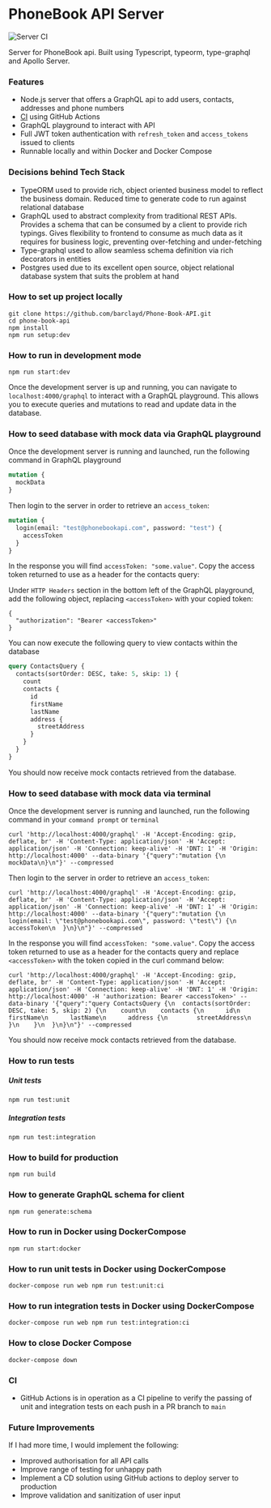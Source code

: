# PhoneBook API Server

![Server CI](https://github.com/barclayd/Phone-Book-API/workflows/Server%20CI/badge.svg?branch=main)

Server for PhoneBook api. Built using Typescript, typeorm, type-graphql and Apollo Server.

### Features

- Node.js server that offers a GraphQL api to add users, contacts, addresses and phone numbers
- [CI](https://github.com/barclayd/Phone-Book-API/actions) using GitHub Actions
- GraphQL playground to interact with API
- Full JWT token authentication with `refresh_token` and `access_tokens` issued to clients
- Runnable locally and within Docker and Docker Compose

### Decisions behind Tech Stack

- TypeORM used to provide rich, object oriented business model to reflect the business domain. Reduced time to generate code to run against relational database
- GraphQL used to abstract complexity from traditional REST APIs. Provides a schema that can be consumed by a client to provide rich typings. Gives flexibility to frontend to consume as much data as it requires for business logic, preventing over-fetching and under-fetching
- Type-graphql used to allow seamless schema definition via rich decorators in entities
- Postgres used due to its excellent open source, object relational database system that suits the problem at hand

### How to set up project locally

```shell script
git clone https://github.com/barclayd/Phone-Book-API.git
cd phone-book-api
npm install
npm run setup:dev
```

### How to run in development mode

```shell script
npm run start:dev
```

Once the development server is up and running, you can navigate to `localhost:4000/graphql` to interact with a GraphQL playground.
This allows you to execute queries and mutations to read and update data in the database.

### How to seed database with mock data via GraphQL playground

Once the development server is running and launched, run the following command in GraphQL playground

```graphql
mutation {
  mockData
}
```

Then login to the server in order to retrieve an `access_token`:

```graphql
mutation {
  login(email: "test@phonebookapi.com", password: "test") {
    accessToken
  }
}
```

In the response you will find `accessToken: "some.value"`. Copy the access token returned to use as a header for the contacts query:

Under `HTTP Headers` section in the bottom left of the GraphQL playground, add the following object, replacing `<accessToken>` with your copied token:

```
{
  "authorization": "Bearer <accessToken>"
}
```

You can now execute the following query to view contacts within the database

```graphql
query ContactsQuery {
  contacts(sortOrder: DESC, take: 5, skip: 1) {
    count
    contacts {
      id
      firstName
      lastName
      address {
        streetAddress
      }
    }
  }
}
```

You should now receive mock contacts retrieved from the database.

### How to seed database with mock data via terminal

Once the development server is running and launched, run the following command in your `command prompt` or `terminal`

```shell script
curl 'http://localhost:4000/graphql' -H 'Accept-Encoding: gzip, deflate, br' -H 'Content-Type: application/json' -H 'Accept: application/json' -H 'Connection: keep-alive' -H 'DNT: 1' -H 'Origin: http://localhost:4000' --data-binary '{"query":"mutation {\n  mockData\n}\n"}' --compressed
```

Then login to the server in order to retrieve an `access_token`:

```shell script
curl 'http://localhost:4000/graphql' -H 'Accept-Encoding: gzip, deflate, br' -H 'Content-Type: application/json' -H 'Accept: application/json' -H 'Connection: keep-alive' -H 'DNT: 1' -H 'Origin: http://localhost:4000' --data-binary '{"query":"mutation {\n  login(email: \"test@phonebookapi.com\", password: \"test\") {\n    accessToken\n  }\n}\n"}' --compressed
```

In the response you will find `accessToken: "some.value"`. Copy the access token returned to use as a header for the contacts query and replace `<accessToken>` with the token copied in the curl command below:

```shell script
curl 'http://localhost:4000/graphql' -H 'Accept-Encoding: gzip, deflate, br' -H 'Content-Type: application/json' -H 'Accept: application/json' -H 'Connection: keep-alive' -H 'DNT: 1' -H 'Origin: http://localhost:4000' -H 'authorization: Bearer <accessToken>' --data-binary '{"query":"query ContactsQuery {\n  contacts(sortOrder: DESC, take: 5, skip: 2) {\n    count\n    contacts {\n      id\n      firstName\n      lastName\n      address {\n        streetAddress\n      }\n    }\n  }\n}\n"}' --compressed
```

You should now receive mock contacts retrieved from the database.

### How to run tests

##### Unit tests

```shell script
npm run test:unit
```

##### Integration tests

```shell script
npm run test:integration
```

### How to build for production

```shell script
npm run build
```

### How to generate GraphQL schema for client

```shell script
npm run generate:schema
```

### How to run in Docker using DockerCompose

```shell script
npm run start:docker
```

### How to run unit tests in Docker using DockerCompose

```shell script
docker-compose run web npm run test:unit:ci
```

### How to run integration tests in Docker using DockerCompose

```shell script
docker-compose run web npm run test:integration:ci
```

### How to close Docker Compose

```shell script
docker-compose down
```

### CI

- GitHub Actions is in operation as a CI pipeline to verify the passing of unit and integration tests on each push in a PR branch to `main`

### Future Improvements

If I had more time, I would implement the following:

- Improved authorisation for all API calls
- Improve range of testing for unhappy path
- Implement a CD solution using GitHub actions to deploy server to production
- Improve validation and sanitization of user input
